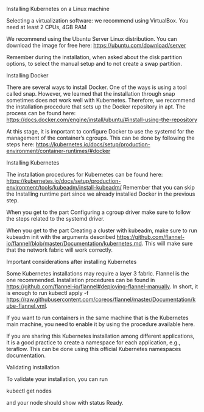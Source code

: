 
Installing Kubernetes on a Linux machine

Selecting a virtualization software: we recommend using VirtualBox. 
You need at least 2 CPUs, 4GB RAM

We recommend using the Ubuntu Server Linux distribution. You can download the image for free here: https://ubuntu.com/download/server

Remember during the installation, when asked about the disk partition options, to select the manual setup and to not create a swap partition.

Installing Docker

There are several ways to install Docker. One of the ways is using a tool called snap. However, we learned that the installation through snap sometimes does not work well with Kubernetes. Therefore, we recommend the installation procedure that sets up the Docker repository in apt. The process can be found here: https://docs.docker.com/engine/install/ubuntu/#install-using-the-repository

At this stage, it is important to configure Docker to use the systemd for the management of the container’s cgroups. This can be done by following the steps here: https://kubernetes.io/docs/setup/production-environment/container-runtimes/#docker

Installing Kubernetes

The installation procedures for Kubernetes can be found here: https://kubernetes.io/docs/setup/production-environment/tools/kubeadm/install-kubeadm/
Remember that you can skip the Installing runtime part since we already installed Docker in the previous step.

When you get to the part Configuring a cgroup driver make sure to follow the steps related to the systemd driver.

When you get to the part Creating a cluster with kubeadm, make sure to run kubeadm init with the arguments described https://github.com/flannel-io/flannel/blob/master/Documentation/kubernetes.md.
This will make sure that the network fabric will work correctly.

Important considerations after installing Kubernetes

Some Kubernetes installations may require a layer 3 fabric. Flannel is the one recommended. Installation procedures can be found in https://github.com/flannel-io/flannel#deploying-flannel-manually. 
In short, it is enough to run kubectl apply -f https://raw.githubusercontent.com/coreos/flannel/master/Documentation/kube-flannel.yml.

If you want to run containers in the same machine that is the Kubernetes main machine, you need to enable it by using the procedure available here.

If you are sharing this Kubernetes installation among different applications, it is a good practice to create a namespace for each application, e.g., teraflow. This can be done using this official Kubernetes namespaces documentation.

Validating installation

To validate your installation, you can run

kubectl get nodes

and your node should show with status Ready.
